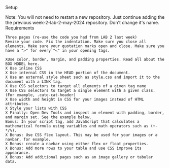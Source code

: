 Setup



Note: You will not need to restart a new repository. Just continue adding the the previous week-2-lab-2-may-2024 repository. Don't change it's name.
Requirements

    Three pages (re-use the code you had from LAB 2 last week)
    Revise your code. Fix the indentation. Make sure you close all elements. Make sure your quotation marks open and close. Make sure you have a ">" for every "<" in your opening tags.
    
    XUse color, border, margin, and padding properties. Read all about the BOX MODEL here.
    X Use inline CSS
    X Use internal CSS in the HEAD portion of the document.
    X Use an external style sheet such as style.css and import it to the document with a LINK tag.
    X Use CSS selectors to target all elements of a given tag name
    X Use CSS selectors to target a single element with a given class. (For example, .cute-cat-header)
    X Use width and height in CSS for your images instead of HTML attributes.
    X Style your lists with CSS
    X Finally: Open Dev Tools and inspect an element with padding, border, and margin set. See the example below.
    Bonus: In your script tag, add JavaScript that calculates a mathematical formula using variables and math operators such as (+-*/%).
    X Bonus: Use CSS flex layout. This may be used for your images or a navbar, for example.
    X Bonus: create a navbar using either flex or float properties.
    X Bonus: Add more rows to your table and use CSS improve its appearance.
    X Bonus: Add additional pages such as an image gallery or tabular data.



